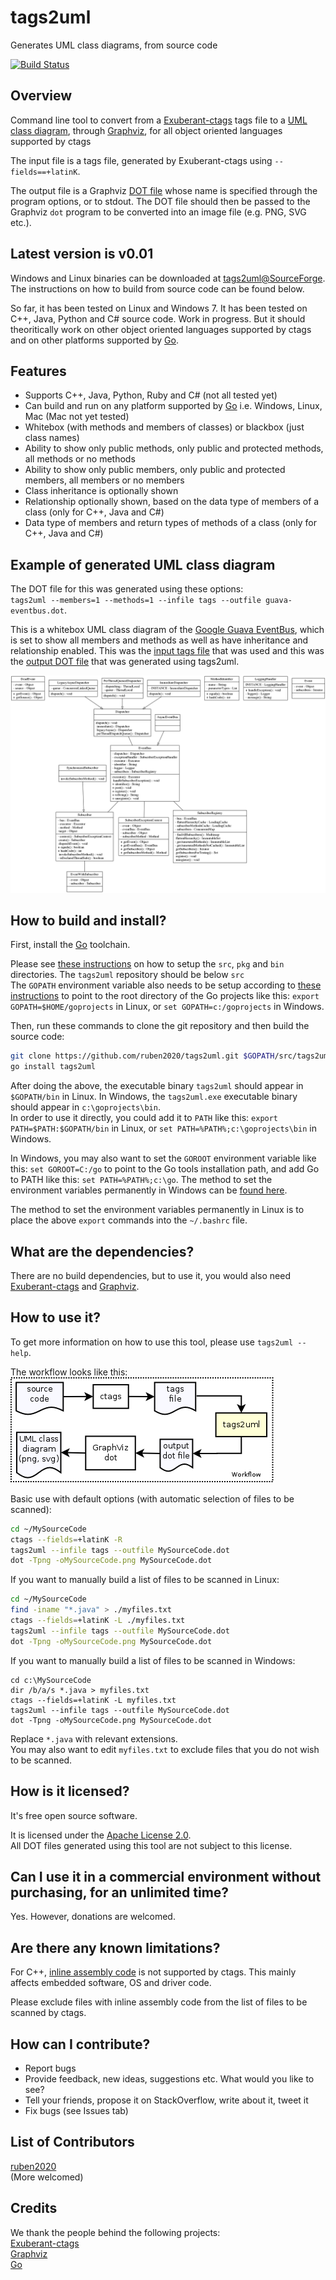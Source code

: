 tags2uml
========

Generates UML class diagrams, from source code

[![Build Status](https://api.travis-ci.org/ruben2020/tags2uml.svg)](https://travis-ci.org/ruben2020/tags2uml)    


## Overview
Command line tool to convert from a [Exuberant-ctags](http://ctags.sourceforge.net/) tags file to a [UML class diagram](http://en.wikipedia.org/wiki/Class_diagram), through [Graphviz](http://www.graphviz.org/), for all object oriented languages supported by ctags

The input file is a tags file, generated by Exuberant-ctags using `--fields==+latinK`.

The output file is a Graphviz [DOT file](http://www.graphviz.org/content/dot-language) whose name is specified through the program options, or to stdout. The DOT file should then be passed to the Graphviz `dot` program to be converted into an image file (e.g. PNG, SVG etc.).


## Latest version is v0.01

Windows and Linux binaries can be downloaded at [tags2uml@SourceForge](https://sourceforge.net/projects/tags2uml/files/). The instructions on how to build from source code can be found below.

So far, it has been tested on Linux and Windows 7. It has been tested on C++, Java, Python and C# source code. Work in progress. But it should theoritically work on other object oriented languages supported by ctags and on other platforms supported by [Go](http://golang.org/).


## Features

* Supports C++, Java, Python, Ruby and C# (not all tested yet)
* Can build and run on any platform supported by [Go](http://golang.org/) i.e. Windows, Linux, Mac (Mac not yet tested)
* Whitebox (with methods and members of classes) or blackbox (just class names)
* Ability to show only public methods, only public and protected methods, all methods or no methods
* Ability to show only public members, only public and protected members, all members or no members
* Class inheritance is optionally shown
* Relationship optionally shown, based on the data type of members of a class (only for C++, Java and C#)
* Data type of members and return types of methods of a class (only for C++, Java and C#)


## Example of generated UML class diagram

The DOT file for this was generated using these options:    
`tags2uml --members=1 --methods=1 --infile tags --outfile guava-eventbus.dot`.

This is a whitebox UML class diagram of the [Google Guava EventBus](https://github.com/google/guava/wiki/EventBusExplained), which is set to show all members and methods as well as have inheritance and relationship enabled. This was the [input tags file](doc/tags) that was used and this was the [output DOT file](doc/guava-eventbus.dot) that was generated using tags2uml.

![screenshot](doc/guava-eventbus.png)


## How to build and install?

First, install the [Go](http://golang.org/) toolchain.

Please see [these instructions](http://golang.org/doc/code.html#Workspaces) on how to setup the `src`, `pkg` and `bin` directories. The `tags2uml` repository should be below `src`    
The `GOPATH` environment variable also needs to be setup according to [these instructions](http://golang.org/doc/code.html#GOPATH) to point to the root directory of the Go projects like this: `export GOPATH=$HOME/goprojects` in Linux, or `set GOPATH=c:/goprojects` in Windows.

Then, run these commands to clone the git repository and then build the source code:    
```bash
git clone https://github.com/ruben2020/tags2uml.git $GOPATH/src/tags2uml
go install tags2uml
```

After doing the above, the executable binary `tags2uml` should appear in `$GOPATH/bin` in Linux. In Windows, the `tags2uml.exe` executable binary should appear in `c:\goprojects\bin`.    
In order to use it directly, you could add it to `PATH` like this: `export PATH=$PATH:$GOPATH/bin` in Linux, or `set PATH=%PATH%;c:\goprojects\bin` in Windows.

In Windows, you may also want to set the `GOROOT` environment variable like this: `set GOROOT=C:/go` to point to the Go tools installation path, and add Go to PATH like this: `set PATH=%PATH%;c:\go`. The method to set the environment variables permanently in Windows can be [found here](http://www.computerhope.com/issues/ch000549.htm).

The method to set the environment variables permanently in Linux is to place the above `export` commands into the `~/.bashrc` file.


## What are the dependencies?

There are no build dependencies, but to use it, you would also need [Exuberant-ctags](http://ctags.sourceforge.net/) and [Graphviz](http://www.graphviz.org/).


## How to use it?

To get more information on how to use this tool, please use `tags2uml --help`.

The workflow looks like this:     
![workflow](doc/workflow.png)

Basic use with default options (with automatic selection of files to be scanned):    
```bash
cd ~/MySourceCode
ctags --fields=+latinK -R
tags2uml --infile tags --outfile MySourceCode.dot
dot -Tpng -oMySourceCode.png MySourceCode.dot
```     

If you want to manually build a list of files to be scanned in Linux:    
```bash
cd ~/MySourceCode
find -iname "*.java" > ./myfiles.txt
ctags --fields=+latinK -L ./myfiles.txt
tags2uml --infile tags --outfile MySourceCode.dot
dot -Tpng -oMySourceCode.png MySourceCode.dot
```     

If you want to manually build a list of files to be scanned in Windows:    
```
cd c:\MySourceCode
dir /b/a/s *.java > myfiles.txt 
ctags --fields=+latinK -L myfiles.txt
tags2uml --infile tags --outfile MySourceCode.dot
dot -Tpng -oMySourceCode.png MySourceCode.dot
```      

Replace `*.java` with relevant extensions.    
You may also want to edit `myfiles.txt` to exclude files that you do not wish to be scanned.


## How is it licensed?

It's free open source software.

It is licensed under the [Apache License 2.0](http://www.apache.org/licenses/LICENSE-2.0.html).    
All DOT files generated using this tool are not subject to this license.


## Can I use it in a commercial environment without purchasing, for an unlimited time?

Yes. However, donations are welcomed.


## Are there any known limitations?

For C++, [inline assembly code](http://en.wikipedia.org/wiki/Inline_assembler) is not supported by ctags. This mainly affects embedded software, OS and driver code.

Please exclude files with inline assembly code from the list of files to be scanned by ctags.


## How can I contribute?

* Report bugs
* Provide feedback, new ideas, suggestions etc. What would you like to see?
* Tell your friends, propose it on StackOverflow, write about it, tweet it
* Fix bugs (see Issues tab)


## List of Contributors

[ruben2020](https://github.com/ruben2020)    
(More welcomed)


## Credits

We thank the people behind the following projects:    
[Exuberant-ctags](http://ctags.sourceforge.net/)   
[Graphviz](http://www.graphviz.org/)    
[Go](http://golang.org/)    

